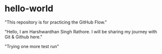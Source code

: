 # hello-world
 "This repository is for practicing the GitHub Flow."

 "Hello, I am Harshwardhan Singh Rathore. I will be sharing my journey with Git & Github here."

 "Trying one more test run"
